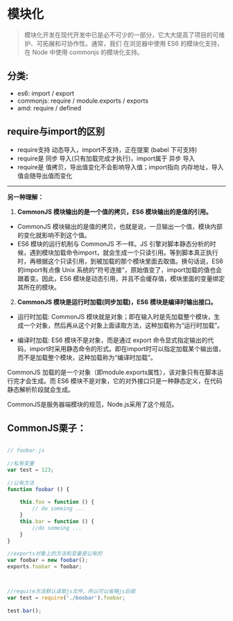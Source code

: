 # 模块化

> 模块化开发在现代开发中已是必不可少的一部分，它大大提高了项目的可维护、可拓展和可协作性。通常，我们 在浏览器中使用 ES6 的模块化支持，在 Node 中使用 commonjs 的模块化支持。


## 分类:

* es6: import / export
* commonjs: require / module.exports / exports
* amd: require / defined



## require与import的区别

* require支持 动态导入，import不支持，正在提案 (babel 下可支持)
* require是 同步 导入(只有加载完成才执行)，import属于 异步 导入
* require是 值拷贝，导出值变化不会影响导入值；import指向 内存地址，导入值会随导出值而变化

******************************************************************************************************************************
**另一种理解：**


1. **CommonJS 模块输出的是一个值的拷贝，ES6 模块输出的是值的引用。**

* CommonJS 模块输出的是值的拷贝，也就是说，一旦输出一个值，模块内部的变化就影响不到这个值。
* ES6 模块的运行机制与 CommonJS 不一样。JS 引擎对脚本静态分析的时候，遇到模块加载命令import，就会生成一个只读引用。等到脚本真正执行时，再根据这个只读引用，到被加载的那个模块里面去取值。换句话说，ES6 的import有点像 Unix 系统的“符号连接”，原始值变了，import加载的值也会跟着变。因此，ES6 模块是动态引用，并且不会缓存值，模块里面的变量绑定其所在的模块。





2. **CommonJS 模块是运行时加载(同步加载)，ES6 模块是编译时输出接口。**


* 运行时加载: CommonJS 模块就是对象；即在输入时是先加载整个模块，生成一个对象，然后再从这个对象上面读取方法，这种加载称为“运行时加载”。


* 编译时加载: ES6 模块不是对象，而是通过 export 命令显式指定输出的代码，import时采用静态命令的形式。即在import时可以指定加载某个输出值，而不是加载整个模块，这种加载称为“编译时加载”。


CommonJS 加载的是一个对象（即module.exports属性），该对象只有在脚本运行完才会生成。而 ES6 模块不是对象，它的对外接口只是一种静态定义，在代码静态解析阶段就会生成。

CommonJS是服务器端模块的规范，Node.js采用了这个规范。

## CommonJS栗子：
```js

// foobar.js
 
//私有变量
var test = 123;
 
//公有方法
function foobar () {
 
    this.foo = function () {
        // do someing ...
    }
    this.bar = function () {
        //do someing ...
    }
}
 
//exports对象上的方法和变量是公有的
var foobar = new foobar();
exports.foobar = foobar;



//require方法默认读取js文件，所以可以省略js后缀
var test = require('./boobar').foobar;
 
test.bar();
```